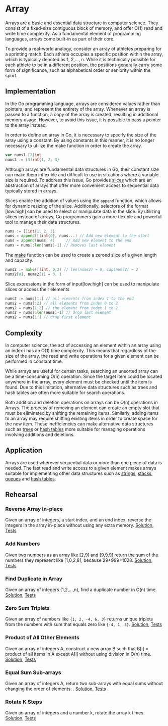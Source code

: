 # Array

Arrays are a basic and essential data structure in computer science. They consist of a fixed-size contiguous block of memory, and offer O(1) read and write time complexity. As a fundamental element of programming languages, arrays come built-in as part of their core.

To provide a real-world analogy, consider an array of athletes preparing for a sprinting match. Each athlete occupies a specific position within the array, which is typically denoted as 1, 2,..., n. While it is technically possible for each athlete to be in a different position, the positions generally carry some form of significance, such as alphabetical order or seniority within the sport.

## Implementation

In the Go programming language, arrays are considered values rather than pointers, and represent the entirety of the array. Whenever an array is passed to a function, a copy of the array is created, resulting in additional memory usage. However, to avoid this issue, it is possible to pass a pointer to the array instead.

In order to define an array in Go, it is necessary to specify the size of the array using a constant. By using constants in this manner, it is no longer necessary to utilize the make function in order to create the array.

```Go
var nums1 [2]int
nums2 := [3]int{1, 2, 3}
```

Although arrays are fundamental data structures in Go, their constant size can make them inflexible and difficult to use in situations where a variable size is required. To address this issue, Go provides [slices](https://blog.golang.org/slices-intro) which are an abstraction of arrays that offer more convenient access to sequential data typically stored in arrays.

Slices enable the addition of values using the `append` function, which allows for dynamic resizing of the slice. Additionally, selectors of the format [low:high] can be used to select or manipulate data in the slice. By utilizing slices instead of arrays, Go programmers gain a more flexible and powerful tool to manage their data structures.

```Go
nums := []int{1, 2, 3}
nums = append([]int{0}, nums...) // Add new element to the start
nums = append(nums, 4)     // Add new element to the end
nums = nums[:len(nums)-1] // Removes last element
```

The [make](https://golang.org/pkg/builtin/#make) function can be used to create a zeroed slice of a given length and capacity.

```Go
nums2 := make([]int, 0,2) // len(nums2) = 0, cap(nums2) = 2
nums2[0], nums2[1] = 0, 1
```

Slice expressions in the form of input[low:high] can be used to manipulate slices or access their elements

```Go
nums2 := nums[1:] // all elements from index 1 to the end
nums2 = nums[:2] // all elements from index 0 to 2
nums2 = nums[1:2] // the element from index 1 to 2
nums2 = nums[:len(nums)-1] // drop last element
nums2 = nums[1:] // drop first element
```

## Complexity

In computer science, the act of accessing an element within an array using an index i has an O(1) time complexity. This means that regardless of the size of the array, the read and write operations for a given element can be performed in constant time.

While arrays are useful for certain tasks, searching an unsorted array can be a time-consuming O(n) operation. Since the target item could be located anywhere in the array, every element must be checked until the item is found. Due to this limitation, alternative data structures such as trees and hash tables are often more suitable for search operations.

Both addition and deletion operations on arrays can be O(n) operations in Arrays. The process of removing an element can create an empty slot that must be eliminated by shifting the remaining items. Similarly, adding items to an array may require shifting existing items in order to create space for the new item. These inefficiencies can make alternative data structures such as [trees](../tree) or [hash tables](../hashtable) more suitable for managing operations involving additions and deletions.

## Application

Arrays are used wherever sequential data or more than one piece of data is needed. The fast read and write access to a given element makes arrays suitable for implementing other data structures such as [strings](../string), [stacks](../stack), [queues](../queue) and [hash tables](../hashtable).

## Rehearsal

### Reverse Array In-place

Given an array of integers, a start index, and an end index, reverse the integers in the array in-place without using any extra memory. [Solution](reverse_inplace.go), [Tests](reverse_inplace_test.go)

### Add Numbers

Given two numbers as an array like [2,9] and [9,9,9] return the sum of the numbers they represent like [1,0,2,8], because 29+999=1028. [Solution](add_two_numbers.go), [Tests](add_two_numbers_test.go)

### Find Duplicate in Array

Given an array of integers (1,2,...,n), find a duplicate number in O(n) time. [Solution](find_duplicate_in_array.go), [Tests](find_duplicate_in_array_test.go)

### Zero Sum Triplets

Given an array of numbers like `{1, 2, -4, 6, 3}` returns unique triplets from the numbers with sum that equals zero like `{-4, 1, 3}`. [Solution](zero_sum_triplets.go), [Tests](zero_sum_triplets_test.go)

### Product of All Other Elements

Given an array of integers A, construct a new array B such that B[i] = product of all items in A except A[i] without using division in O(n) time. [Solution](product_of_all_other_elements.go), [Tests](product_of_all_other_elements_test.go)

### Equal Sum Sub-arrays

Given an array of integers A, return two sub-arrays with equal sums without changing the order of elements. . [Solution](equal_sum_subarrays.go), [Tests](equal_sum_subarrays_test.go)

### Rotate K Steps

Given an array of integers and a number k, rotate the array k times. [Solution](rotate_k_steps.go), [Tests](rotate_k_steps_test.go)
